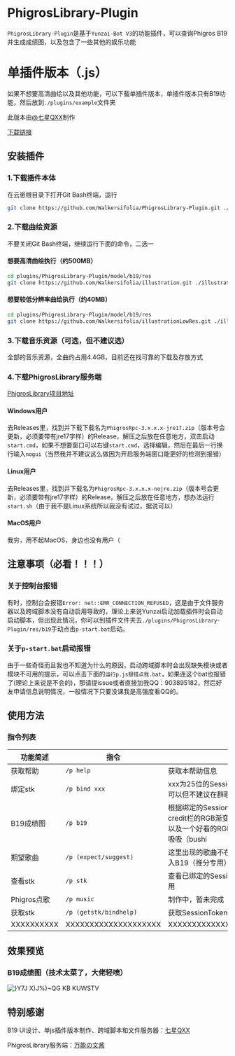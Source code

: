 # PhigrosLibrary-Plugin
`PhigrosLibrary-Plugin`是基于`Yunzai-Bot V3`的功能插件，可以查询Phigros B19并生成成绩图，以及包含了一些其他的娱乐功能
# 单插件版本（.js）

如果不想要高清曲绘以及其他功能，可以下载单插件版本，单插件版本只有B19功能，然后放到`./plugins/example`文件夹

此版本由[@七星QXX](https://github.com/QiXingQXX)制作

[下载链接](https://github.com/QiXingQXX/Phigros-picture-generater)

## 安装插件
### 1.下载插件本体

在云崽根目录下打开Git Bash终端，运行
```bash
git clone https://github.com/Walkersifolia/PhigrosLibrary-Plugin.git ./plugins/PhigrosLibrary-Plugin
```

### 2.下载曲绘资源

不要关闭Git Bash终端，继续运行下面的命令，二选一
#### 想要高清曲绘执行（约500MB）
```bash
cd plugins/PhigrosLibrary-Plugin/model/b19/res
git clone https://github.com/Walkersifolia/illustration.git ./illustration
```

#### 想要较低分辨率曲绘执行（约40MB）
```bash
cd plugins/PhigrosLibrary-Plugin/model/b19/res
git clone https://github.com/Walkersifolia/illustrationLowRes.git ./illustration
```

### 3.下载音乐资源（可选，但不建议选）

全部的音乐资源，全曲约占用4.4GB，目前还在找可靠的下载及存放方式

### 4.下载PhigrosLibrary服务端

[PhigrosLibrary项目地址](https://github.com/7aGiven/PhigrosLibrary)

#### Windows用户
去Releases里，找到并下载下载名为`PhigrosRpc-3.x.x.x-jre17.zip`（版本号会更新，必须要带有jre17字样）的Release，解压之后放在任意地方，双击启动`start.cmd`，如果不想要窗口可以右键`start.cmd`，选择编辑，然后在最后一行换行输入`nogui`（当然我并不建议这么做因为开启服务端窗口能更好的检测到报错）

#### Linux用户
去Releases里，找到并下载名为`PhigrosRpc-3.x.x.x-nojre.zip`（版本号会更新，必须要带有jre17字样）的Release，解压之后放在任意地方，想办法运行`start.sh`（由于我不是Linux系统所以我没有试过，据说可以）

#### MacOS用户
我穷，用不起MacOS，身边也没有用户（

## 注意事项（必看！！！）
### 关于控制台报错

有时，控制台会报错`Error: net::ERR_CONNECTION_REFUSED`，这是由于文件服务器以及跨域脚本没有自动启用导致的，理论上来说Yunzai启动加载插件时会自动启动脚本，但出现此情况，你可以到插件文件夹去`./plugins/PhigrosLibrary-Plugin/res/b19`手动点击`p-start.bat`启动。

### 关于`p-start.bat`启动报错

由于一些奇怪而且我也不知道为什么的原因，启动跨域脚本时会出现缺失模块或者模块不可用的提示，可以点击下面的`运行p.js报错点我.bat`，如果连这个bat也报错了(理论上来说是不会的)，那请提issue或者直接加我QQ：903895182，然后好友申请信息说明情况，一般情况下只要没课我是高强度看QQ的。

## 使用方法
### 指令列表
| 功能简述 | 指令 | 备注 |
| ------------------ | ------------------------------ | ------ |
|获取帮助|`/p help`|获取本帮助信息|
|绑定stk|`/p bind xxx`|xxx为25位的SessionToken，下面会讲到获取方法，本指令可以但不建议在群聊使用|
|B19成绩图|`/p b19`|根据绑定的SessionToken渲染B19成绩图，背景随机，底部credit栏的RGB渐变颜色随机，如果随机到了一个好看的背景以及一个好看的RGB渐变credit栏，记得保存下来炫耀，让我吸吸（bushi|
|期望歌曲|`/p (expect/suggest)`|这里出现的歌曲不在B19里，但是达到了一定的acc就可以进入B19（推分专用）|
|查看stk|`/p stk`|查看已绑定的SessionToken，本指令可以但不建议在群聊使用|
|Phigros点歌|`/p music`|制作中，暂未完成|
|获取stk|`/p (getstk/bindhelp)`|获取SessionToken的方法|
|XXXXXXXXXX|XXXXXXXXXXXXXXXXXXXX|XXXXXXXXXXXXXXXXXXXXXXXXXXXXXXXXXXXXXXXX|

## 效果预览

### B19成绩图（技术太菜了，大佬轻喷）
![}Y7J X)J%)~QG KB KUWSTV](https://github.com/Walkersifolia/PhigrosLibrary-Plugin/assets/129571444/663318fb-ade1-4345-8661-956c7e0d7a6c)

## 特别感谢
B19 UI设计、单js插件版本制作、跨域脚本和文件服务器：[七星QXX](https://github.com/QiXingQXX)

PhigrosLibrary服务端：[万能の文酱](https://github.com/7aGiven)

